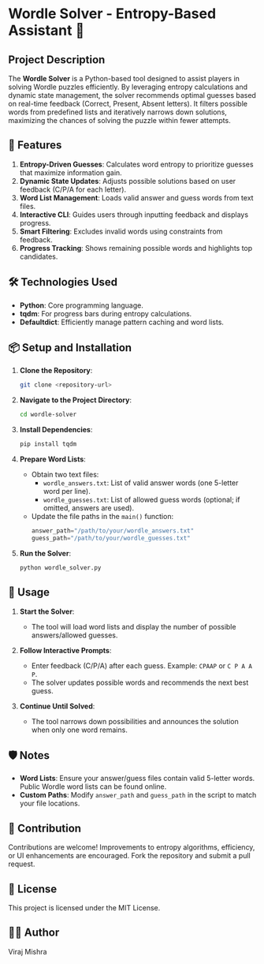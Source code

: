 # Wordle Solver - Entropy-Based Assistant 🧩

## Project Description

The **Wordle Solver** is a Python-based tool designed to assist players in solving Wordle puzzles efficiently. By leveraging entropy calculations and dynamic state management, the solver recommends optimal guesses based on real-time feedback (Correct, Present, Absent letters). It filters possible words from predefined lists and iteratively narrows down solutions, maximizing the chances of solving the puzzle within fewer attempts.

## 🚀 Features

1. **Entropy-Driven Guesses**: Calculates word entropy to prioritize guesses that maximize information gain.
2. **Dynamic State Updates**: Adjusts possible solutions based on user feedback (C/P/A for each letter).
3. **Word List Management**: Loads valid answer and guess words from text files.
4. **Interactive CLI**: Guides users through inputting feedback and displays progress.
5. **Smart Filtering**: Excludes invalid words using constraints from feedback.
6. **Progress Tracking**: Shows remaining possible words and highlights top candidates.

## 🛠️ Technologies Used

- **Python**: Core programming language.
- **tqdm**: For progress bars during entropy calculations.
- **Defaultdict**: Efficiently manage pattern caching and word lists.

## 📦 Setup and Installation

1. **Clone the Repository**:
    ```bash
    git clone <repository-url>
    ```
2. **Navigate to the Project Directory**:
    ```bash
    cd wordle-solver
    ```
3. **Install Dependencies**:
    ```bash
    pip install tqdm
    ```
4. **Prepare Word Lists**:
   - Obtain two text files:
     - `wordle_answers.txt`: List of valid answer words (one 5-letter word per line).
     - `wordle_guesses.txt`: List of allowed guess words (optional; if omitted, answers are used).
   - Update the file paths in the `main()` function:
     ```python
     answer_path="/path/to/your/wordle_answers.txt"
     guess_path="/path/to/your/wordle_guesses.txt"
     ```

5. **Run the Solver**:
    ```bash
    python wordle_solver.py
    ```

## 📝 Usage

1. **Start the Solver**:
   - The tool will load word lists and display the number of possible answers/allowed guesses.

2. **Follow Interactive Prompts**:
   - Enter feedback (C/P/A) after each guess. Example: `CPAAP` or `C P A A P`.
   - The solver updates possible words and recommends the next best guess.

3. **Continue Until Solved**:
   - The tool narrows down possibilities and announces the solution when only one word remains.

## 🛡️ Notes

- **Word Lists**: Ensure your answer/guess files contain valid 5-letter words. Public Wordle word lists can be found online.
- **Custom Paths**: Modify `answer_path` and `guess_path` in the script to match your file locations.

## 🤝 Contribution

Contributions are welcome! Improvements to entropy algorithms, efficiency, or UI enhancements are encouraged. Fork the repository and submit a pull request.

## 📝 License

This project is licensed under the MIT License.

## 👨‍💻 Author

Viraj Mishra
